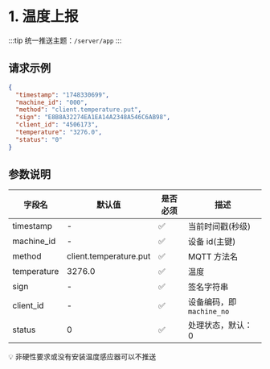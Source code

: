 # 1. 温度上报

:::tip
统一推送主题：`/server/app`
:::

## 请求示例

```json
{
  "timestamp": "1748330699",
  "machine_id": "000",
  "method": "client.temperature.put",
  "sign": "E8B8A32274EA1EA14A2348A546C6AB98",
  "client_id": "4506173",
  "temperature": "3276.0",
  "status": "0"
}
```

## 参数说明

| 字段名      | 默认值                 | 是否必须 | 描述                      |
| ----------- | ---------------------- | -------- | ------------------------- |
| timestamp   | -                      | ✅       | 当前时间戳(秒级)          |
| machine_id  | -                      | ✅       | 设备 id(主键)             |
| method      | client.temperature.put | ✅       | MQTT 方法名               |
| temperature | 3276.0                 | ✅       | 温度                      |
| sign        | -                      | ✅       | 签名字符串                |
| client_id   | -                      | ✅       | 设备编码，即 `machine_no` |
| status      | 0                      | ✅       | 处理状态，默认：0         |

💡 非硬性要求或没有安装温度感应器可以不推送
